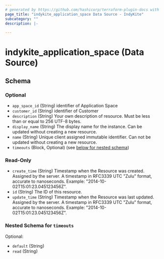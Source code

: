 ```yaml
---
# generated by https://github.com/hashicorp/terraform-plugin-docs with custom templates
page_title: "indykite_application_space Data Source - IndyKite"
subcategory: ""
description: |-
  
---
```


# indykite_application_space (Data Source)





<!-- schema generated by tfplugindocs -->
## Schema

### Optional

- `app_space_id` (String) identifier of Application Space
- `customer_id` (String) identifier of Customer
- `description` (String) Your own description of resource. Must be less than or equal to 256 UTF-8 bytes.
- `display_name` (String) The display name for the instance. Can be updated without creating a new resource.
- `name` (String) Unique client assigned immutable identifier. Can not be updated without creating a new resource.
- `timeouts` (Block, Optional) (see [below for nested schema](#nestedblock--timeouts))

### Read-Only

- `create_time` (String) Timestamp when the Resource was created. Assigned by the server. A timestamp in RFC3339 UTC "Zulu" format, accurate to nanoseconds. Example: "2014-10-02T15:01:23.045123456Z".
- `id` (String) The ID of this resource.
- `update_time` (String) Timestamp when the Resource was last updated. Assigned by the server. A timestamp in RFC3339 UTC "Zulu" format, accurate to nanoseconds. Example: "2014-10-02T15:01:23.045123456Z".

<a id="nestedblock--timeouts"></a>
### Nested Schema for `timeouts`

Optional:

- `default` (String)
- `read` (String)
